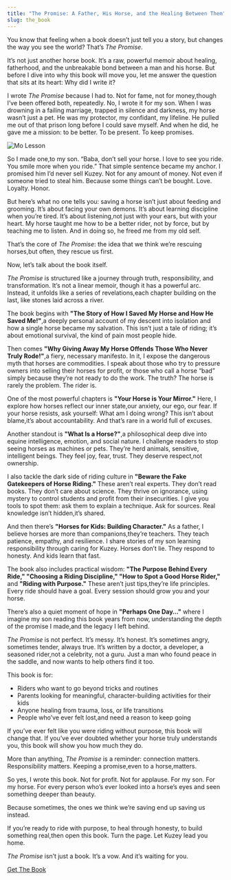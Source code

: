 ```yaml
---
title: "The Promise: A Father, His Horse, and the Healing Between Them"
slug: the_book
---
```


You know that feeling when a book doesn’t just tell you a story, but changes the way you see the world? That’s *The Promise*.

It’s not just another horse book. It’s a raw, powerful memoir about healing, fatherhood, and the unbreakable bond between a man and his horse. But before I dive into why this book will move you, let me answer the question that sits at its heart: Why did I write it?

I wrote *The Promise* because I had to. Not for fame, not for money,though I’ve been offered both, repeatedly. No, I wrote it for my son. When I was drowning in a failing marriage, trapped in silence and darkness, my horse wasn’t just a pet. He was my protector, my confidant, my lifeline. He pulled me out of that prison long before I could save myself. And when he did, he gave me a mission: to be better. To be present. To keep promises.

![Mo Lesson](/post_covers/_mo_31.jpg)

So I made one,to my son. “Baba, don’t sell your horse. I love to see you ride. You smile more when you ride.” That simple sentence became my anchor. I promised him I’d never sell Kuzey. Not for any amount of money. Not even if someone tried to steal him. Because some things can’t be bought. Love. Loyalty. Honor.

But here’s what no one tells you: saving a horse isn’t just about feeding and grooming. It’s about facing your own demons. It’s about learning discipline when you’re tired. It’s about listening,not just with your ears, but with your heart. My horse taught me how to be a better rider, not by force, but by teaching me to listen. And in doing so, he freed me from my old self.

That’s the core of *The Promise*: the idea that we think we’re rescuing horses,but often, they rescue us first.

Now, let’s talk about the book itself.

*The Promise* is structured like a journey through truth, responsibility, and transformation. It’s not a linear memoir, though it has a powerful arc. Instead, it unfolds like a series of revelations,each chapter building on the last, like stones laid across a river.

The book begins with **"The Story of How I Saved My Horse and How He Saved Me!"**,a deeply personal account of my descent into isolation and how a single horse became my salvation. This isn’t just a tale of riding; it’s about emotional survival, the kind of pain most people hide.

Then comes **"Why Giving Away My Horse Offends Those Who Never Truly Rode!"**,a fiery, necessary manifesto. In it, I expose the dangerous myth that horses are commodities. I speak about those who try to pressure owners into selling their horses for profit, or those who call a horse “bad” simply because they’re not ready to do the work. The truth? The horse is rarely the problem. The rider is.

One of the most powerful chapters is **"Your Horse is Your Mirror."** Here, I explore how horses reflect our inner state,our anxiety, our ego, our fear. If your horse resists, ask yourself: What am I doing wrong? This isn’t about blame,it’s about accountability. And that’s rare in a world full of excuses.

Another standout is **"What Is a Horse?"**,a philosophical deep dive into equine intelligence, emotion, and social nature. I challenge readers to stop seeing horses as machines or pets. They’re herd animals, sensitive, intelligent beings. They feel joy, fear, trust. They deserve respect,not ownership.



I also tackle the dark side of riding culture in **"Beware the Fake Gatekeepers of Horse Riding."** These aren’t real experts. They don’t read books. They don’t care about science. They thrive on ignorance, using mystery to control students and profit from their insecurities. I give you tools to spot them: ask them to explain a technique. Ask for sources. Real knowledge isn’t hidden,it’s shared.

And then there’s **"Horses for Kids: Building Character."** As a father, I believe horses are more than companions,they’re teachers. They teach patience, empathy, and resilience. I share stories of my son learning responsibility through caring for Kuzey. Horses don’t lie. They respond to honesty. And kids learn that fast.

The book also includes practical wisdom: **"The Purpose Behind Every Ride," "Choosing a Riding Discipline," "How to Spot a Good Horse Rider,"** and **"Riding with Purpose."** These aren’t just tips,they’re life principles. Every ride should have a goal. Every session should grow you and your horse.

There’s also a quiet moment of hope in **"Perhaps One Day…"** where I imagine my son reading this book years from now, understanding the depth of the promise I made,and the legacy I left behind.

*The Promise* is not perfect. It’s messy. It’s honest. It’s sometimes angry, sometimes tender, always true. It’s written by a doctor, a developer, a seasoned rider,not a celebrity, not a guru. Just a man who found peace in the saddle, and now wants to help others find it too.

This book is for:
- Riders who want to go beyond tricks and routines
- Parents looking for meaningful, character-building activities for their kids
- Anyone healing from trauma, loss, or life transitions
- People who’ve ever felt lost,and need a reason to keep going

If you’ve ever felt like you were riding without purpose, this book will change that. If you’ve ever doubted whether your horse truly understands you, this book will show you how much they do.

More than anything, *The Promise* is a reminder: connection matters. Responsibility matters. Keeping a promise,even to a horse,matters.

So yes, I wrote this book. Not for profit. Not for applause. For my son. For my horse. For every person who’s ever looked into a horse’s eyes and seen something deeper than beauty.

Because sometimes, the ones we think we’re saving end up saving us instead.

If you’re ready to ride with purpose, to heal through honesty, to build something real,then open this book. Turn the page. Let Kuzey lead you home.

*The Promise* isn’t just a book. It’s a vow. And it’s waiting for you.

[Get The Book](https://hamzamu.gumroad.com/l/the_promise_book)